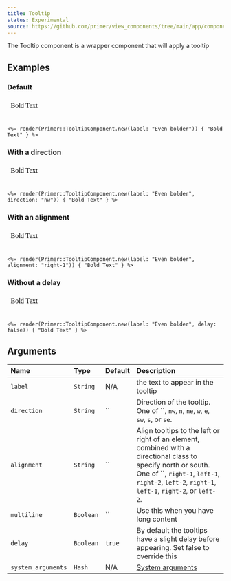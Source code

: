 ```yaml
---
title: Tooltip
status: Experimental
source: https://github.com/primer/view_components/tree/main/app/components/primer/tooltip_component.rb
---
```


<!-- Warning: AUTO-GENERATED file, do not edit. Add code comments to your Ruby instead <3 -->

The Tooltip component is a wrapper component that will apply a tooltip

## Examples

### Default

<iframe style="width: 100%; border: 0px; height: 50px;" srcdoc="<html><head><link href='https://unpkg.com/@primer/css/dist/primer.css' rel='stylesheet'></head><body><span aria-label='Even bolder' class='tooltipped '>Bold Text</span></body></html>"></iframe>

```erb
<%= render(Primer::TooltipComponent.new(label: "Even bolder")) { "Bold Text" } %>
```

### With a direction

<iframe style="width: 100%; border: 0px; height: 50px;" srcdoc="<html><head><link href='https://unpkg.com/@primer/css/dist/primer.css' rel='stylesheet'></head><body><span aria-label='Even bolder' class='tooltipped tooltipped-nw '>Bold Text</span></body></html>"></iframe>

```erb
<%= render(Primer::TooltipComponent.new(label: "Even bolder", direction: "nw")) { "Bold Text" } %>
```

### With an alignment

<iframe style="width: 100%; border: 0px; height: 50px;" srcdoc="<html><head><link href='https://unpkg.com/@primer/css/dist/primer.css' rel='stylesheet'></head><body><span aria-label='Even bolder' class='tooltipped tooltipped-align-right-1 '>Bold Text</span></body></html>"></iframe>

```erb
<%= render(Primer::TooltipComponent.new(label: "Even bolder", alignment: "right-1")) { "Bold Text" } %>
```

### Without a delay

<iframe style="width: 100%; border: 0px; height: 50px;" srcdoc="<html><head><link href='https://unpkg.com/@primer/css/dist/primer.css' rel='stylesheet'></head><body><span aria-label='Even bolder' class='tooltipped tooltipped-no-delay '>Bold Text</span></body></html>"></iframe>

```erb
<%= render(Primer::TooltipComponent.new(label: "Even bolder", delay: false)) { "Bold Text" } %>
```

## Arguments

| Name | Type | Default | Description |
| :- | :- | :- | :- |
| `label` | `String` | N/A | the text to appear in the tooltip |
| `direction` | `String` | `` | Direction of the tooltip. One of ``, `nw`, `n`, `ne`, `w`, `e`, `sw`, `s`, or `se`. |
| `alignment` | `String` | `` | Align tooltips to the left or right of an element, combined with a directional class to specify north or south. One of ``, `right-1`, `left-1`, `right-2`, `left-2`, `right-1`, `left-1`, `right-2`, or `left-2`. |
| `multiline` | `Boolean` | `` | Use this when you have long content |
| `delay` | `Boolean` | `true` | By default the tooltips have a slight delay before appearing. Set false to override this |
| `system_arguments` | `Hash` | N/A | [System arguments](/system-arguments) |
